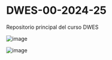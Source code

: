 # DWES-00-2024-25
Repositorio principal del curso DWES


![image](https://github.com/user-attachments/assets/461affa5-7dda-4fce-8581-c6231c32f3f5)



![image](https://github.com/user-attachments/assets/ec4adf19-e75d-46d2-8284-0ce8b7df3870)



